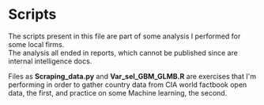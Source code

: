 # Scripts

The scripts present in this file are part of some analysis I performed for some local firms.\
The analysis all ended in reports, which cannot be published since are internal intelligence docs.

Files as **Scraping_data.py** and **Var_sel_GBM_GLMB.R** are exercises that I'm performing in order to gather country data from CIA world factbook open data, the first, and practice on some Machine learning, the second.

